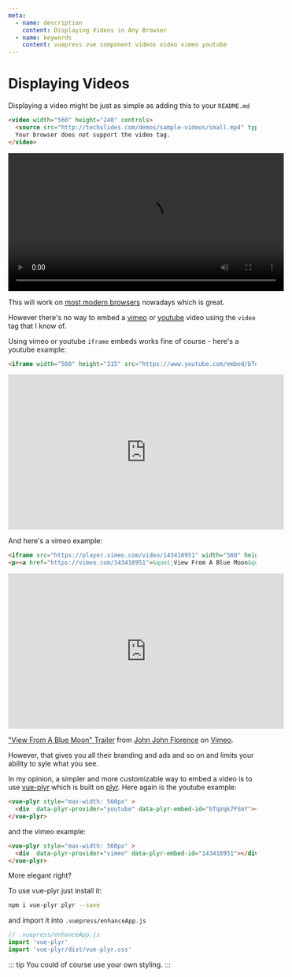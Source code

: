 ```yaml
---
meta:
  - name: description
    content: Displaying Videos in Any Browser
  - name: keywords
    content: vuepress vue component videos video vimeo youtube
---
```


# Displaying Videos

Displaying a video might be just as simple as adding this to your `README.md`

```html
<video width="560" height="240" controls>
  <source src="http://techslides.com/demos/sample-videos/small.mp4" type="video/mp4">
  Your browser does not support the video tag.
</video> 
```
<video width="560" controls>
  <source src="http://techslides.com/demos/sample-videos/small.mp4" type="video/mp4">
  Your browser does not support the video tag.
</video> 

This will work on [most modern browsers](https://en.wikipedia.org/wiki/HTML5_video) nowadays which is great.

However there's no way to embed a [vimeo](https://vimeo.com) or [youtube](https://www.youtube.com) video using the `video` tag that I know of.

Using vimeo or youtube `iframe` embeds works fine of course - here's a youtube example:

```html
<iframe width="560" height="315" src="https://www.youtube.com/embed/bTqVqk7FSmY" frameborder="0" allow="autoplay; encrypted-media" allowfullscreen></iframe>
```

<iframe width="560" height="315" src="https://www.youtube.com/embed/bTqVqk7FSmY" frameborder="0" allow="autoplay; encrypted-media" allowfullscreen></iframe>

And here's a vimeo example:

```html
<iframe src="https://player.vimeo.com/video/143418951" width="560" height="315" frameborder="0" webkitallowfullscreen mozallowfullscreen allowfullscreen></iframe>
<p><a href="https://vimeo.com/143418951">&quot;View From A Blue Moon&quot; Trailer</a> from <a href="https://vimeo.com/johnjohnflorence">John John Florence</a> on <a href="https://vimeo.com">Vimeo</a>.</p>
```

<iframe src="https://player.vimeo.com/video/143418951" width="560" height="315" frameborder="0" webkitallowfullscreen mozallowfullscreen allowfullscreen></iframe>
<p><a href="https://vimeo.com/143418951">&quot;View From A Blue Moon&quot; Trailer</a> from <a href="https://vimeo.com/johnjohnflorence">John John Florence</a> on <a href="https://vimeo.com">Vimeo</a>.</p>

However, that gives you all their branding and ads and so on and limits your ability to syle what you see.

In my opinion, a simpler and more customizable way to embed a video is to use [vue-plyr](https://github.com/redxtech/vue-plyr) which is built on [plyr](https://github.com/sampotts/plyr). Here again is the youtube example:

```html
<vue-plyr style="max-width: 560px" >
  <div  data-plyr-provider="youtube" data-plyr-embed-id="bTqVqk7FSmY"></div>
</vue-plyr>
```

<vue-plyr style="max-width: 560px" >
  <div  data-plyr-provider="youtube" data-plyr-embed-id="bTqVqk7FSmY"></div>
</vue-plyr>


and the vimeo example:

```html
<vue-plyr style="max-width: 560px" >
  <div  data-plyr-provider="vimeo" data-plyr-embed-id="143418951"></div>
</vue-plyr>
```

<vue-plyr style="max-width: 560px" >
  <div  data-plyr-provider="vimeo" data-plyr-embed-id="143418951"></div>
</vue-plyr>

More elegant right?

To use vue-plyr just install it:

```sh
npm i vue-plyr plyr --save
```

and import it into `.vuepress/enhanceApp.js`

```js
// .vuepress/enhanceApp.js
import 'vue-plyr'
import 'vue-plyr/dist/vue-plyr.css'
```

::: tip
You could of course use your own styling.
:::


